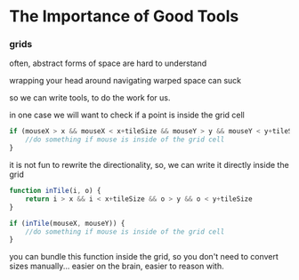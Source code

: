 # The Importance of Good Tools

### grids
often, abstract forms of space are hard to understand

wrapping your head around navigating warped space can suck

so we can write tools, to do the work for us.

in one case we will want to check if a point is inside the grid cell
```javascript
if (mouseX > x && mouseX < x+tileSize && mouseY > y && mouseY < y+tileSize) {
    //do something if mouse is inside of the grid cell
}
```

it is not fun to rewrite the directionality, 
so, we can write it directly inside the grid

```javascript
function inTile(i, o) {
    return i > x && i < x+tileSize && o > y && o < y+tileSize
}

if (inTile(mouseX, mouseY)) {
    //do something if mouse is inside of the grid cell
}
```
 you can bundle this function inside the grid, so you don't need to convert sizes manually...
 easier on the brain, easier to reason with.